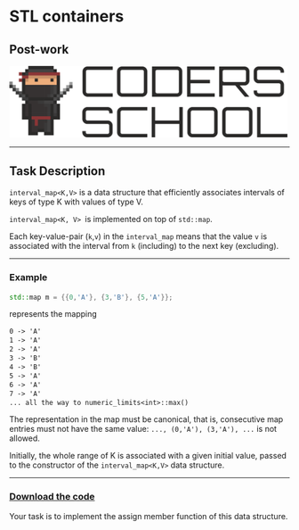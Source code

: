<!-- .slide: data-background="#111111" -->

# STL containers

## Post-work

<a href="https://coders.school">
    <img width="500" src="../img/coders_school_logo.png" alt="Coders School" class="plain">
</a>

___

## Task Description

`interval_map<K,V>` is a data structure that efficiently associates intervals of keys of type K with values of type V.

`interval_map<K, V> `is implemented on top of `std::map`.

Each key-value-pair (`k`,`v`) in the `interval_map` means that the value `v` is associated with the interval from `k` (including) to the next key (excluding).

___

### Example

```cpp
std::map m = {{0,'A'}, {3,'B'}, {5,'A'}};
```

represents the mapping

```text
0 -> 'A'
1 -> 'A'
2 -> 'A'
3 -> 'B'
4 -> 'B'
5 -> 'A'
6 -> 'A'
7 -> 'A'
... all the way to numeric_limits<int>::max()
```

The representation in the map must be canonical, that is, consecutive map entries must not have the same value: `..., (0,'A'), (3,'A'), ...` is not allowed.

Initially, the whole range of K is associated with a given initial value, passed to the constructor of the `interval_map<K,V>` data structure.

___

### [Download the code](https://replit.com/@ziobron/interval-map#main.cpp)

Your task is to implement the assign member function of this data structure.
